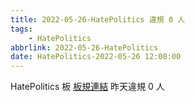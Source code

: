 ```yaml
---
title: 2022-05-26-HatePolitics 違規 0 人
tags:
    - HatePolitics
abbrlink: 2022-05-26-HatePolitics
date: HatePolitics-2022-05-26 12:00:00
---
```

HatePolitics 板 [板規連結](https://www.ptt.cc/bbs/HatePolitics/M.1617115262.A.D60.html)
昨天違規 0 人
